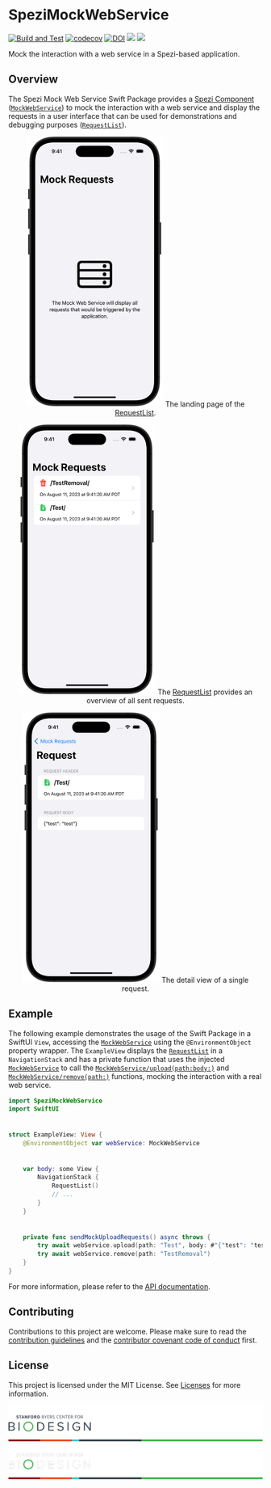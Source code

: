 <!--
                  
This source file is part of the Stanford Spezi open source project

SPDX-FileCopyrightText: 2022 Stanford University and the project authors (see CONTRIBUTORS.md)

SPDX-License-Identifier: MIT
             
-->

# SpeziMockWebService

[![Build and Test](https://github.com/StanfordSpezi/SpeziMockWebService/actions/workflows/build-and-test.yml/badge.svg)](https://github.com/StanfordSpezi/SpeziMockWebService/actions/workflows/build-and-test.yml)
[![codecov](https://codecov.io/gh/StanfordSpezi/SpeziMockWebService/branch/main/graph/badge.svg?token=03JWYVR9YO)](https://codecov.io/gh/StanfordSpezi/SpeziMockWebService)
[![DOI](https://zenodo.org/badge/DOI/10.5281/zenodo.8239945.svg)](https://doi.org/10.5281/zenodo.8239945)
[![](https://img.shields.io/endpoint?url=https%3A%2F%2Fswiftpackageindex.com%2Fapi%2Fpackages%2FStanfordSpezi%2FSpeziMockWebService%2Fbadge%3Ftype%3Dswift-versions)](https://swiftpackageindex.com/StanfordSpezi/SpeziMockWebService)
[![](https://img.shields.io/endpoint?url=https%3A%2F%2Fswiftpackageindex.com%2Fapi%2Fpackages%2FStanfordSpezi%2FSpeziMockWebService%2Fbadge%3Ftype%3Dplatforms)](https://swiftpackageindex.com/StanfordSpezi/SpeziMockWebService)


Mock the interaction with a web service in a Spezi-based application.


## Overview

The Spezi Mock Web Service Swift Package provides a [Spezi Component](https://swiftpackageindex.com/stanfordspezi/spezi/documentation/spezi/component) ([`MockWebService`](https://swiftpackageindex.com/stanfordspezi/spezimockwebservice/documentation/spezimockwebservice/mockwebservice)) to mock the interaction with a web service and display the requests in a user interface that can be used for demonstrations and debugging purposes ([`RequestList`](https://swiftpackageindex.com/stanfordspezi/spezimockwebservice/documentation/spezimockwebservice/requestlist)).

<p float="left">
    <p align="center">
        <img width="272" height="536" alt="Screenshot showing an empty list with a placeholder stating: 'The Mock Web Service will display all requests that would be triggered by the application.'." src="Sources/SpeziMockWebService/SpeziMockWebService.docc/Resources/Overview.png">
        The landing page of the <a href="https://swiftpackageindex.com/stanfordspezi/spezimockwebservice/documentation/spezimockwebservice/requestlist">RequestList</a>.
    </p>
    <p align="center">
        <img width="272" height="536" alt="Screenshot showing two requests in the mock request list: One is a deletion request, and one is an addition." src="Sources/SpeziMockWebService/SpeziMockWebService.docc/Resources/Requests.png">
        The <a href="https://swiftpackageindex.com/stanfordspezi/spezimockwebservice/documentation/spezimockwebservice/requestlist">RequestList</a> provides an overview of all sent requests.
    </p>
    <p align="center">
        <img width="272" height="536" alt="Detail view of a mock request, showing that it is an addition with a short JSON body." src="Sources/SpeziMockWebService/SpeziMockWebService.docc/Resources/Request.png">
        The detail view of a single request.
    </p>
</p>

       
## Example

The following example demonstrates the usage of the Swift Package in a SwiftUI `View`, accessing the [`MockWebService`](https://swiftpackageindex.com/stanfordspezi/spezimockwebservice/documentation/spezimockwebservice/mockwebservice) using the `@EnvironmentObject` property wrapper.
The `ExampleView` displays the [`RequestList`](https://swiftpackageindex.com/stanfordspezi/spezimockwebservice/documentation/spezimockwebservice/requestlist) in a `NavigationStack` and has a private function that uses the injected [`MockWebService`](https://swiftpackageindex.com/stanfordspezi/spezimockwebservice/documentation/spezimockwebservice/mockwebservice) to call the [`MockWebService/upload(path:body:)`](https://swiftpackageindex.com/stanfordspezi/spezimockwebservice/documentation/spezimockwebservice/mockwebservice/upload(path:body:)) and [`MockWebService/remove(path:)`](https://swiftpackageindex.com/stanfordspezi/spezimockwebservice/documentation/spezimockwebservice/mockwebservice/remove(path:)) functions, mocking the interaction with a real web service.

```swift
import SpeziMockWebService
import SwiftUI


struct ExampleView: View {
    @EnvironmentObject var webService: MockWebService
    
    
    var body: some View {
        NavigationStack {
            RequestList()
            // ...
        }
    }
    
    
    private func sendMockUploadRequests() async throws {
        try await webService.upload(path: "Test", body: #"{"test": "test"}"#)
        try await webService.remove(path: "TestRemoval")
    }
}
```

For more information, please refer to the [API documentation](https://swiftpackageindex.com/StanfordSpezi/SpeziMockWebService/documentation).


## Contributing

Contributions to this project are welcome. Please make sure to read the [contribution guidelines](https://github.com/StanfordSpezi/.github/blob/main/CONTRIBUTING.md) and the [contributor covenant code of conduct](https://github.com/StanfordSpezi/.github/blob/main/CODE_OF_CONDUCT.md) first.


## License

This project is licensed under the MIT License. See [Licenses](https://github.com/StanfordSpezi/SpeziContact/tree/main/LICENSES) for more information.

![Spezi Footer](https://raw.githubusercontent.com/StanfordSpezi/.github/main/assets/FooterLight.png#gh-light-mode-only)
![Spezi Footer](https://raw.githubusercontent.com/StanfordSpezi/.github/main/assets/FooterDark.png#gh-dark-mode-only)
